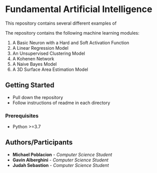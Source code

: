 # Fundamental Artificial Intelligence 

This repository contains several different examples of  

The repository contains the following machine learning modules:
 1) A Basic Neuron with a Hard and Soft Activation Function
 2) A Linear Regression Model
 3) An Unsupervised Clustering Model
 4) A Kohenen Network
 5) A Naive Bayes Model
 6) A 3D Surface Area Estimation Model
 
## Getting Started

* Pull down the repository
* Follow instructions of readme in each directory
 
### Prerequisites
* Python >=3.7


## Authors/Participants

* **Michael Poblacion** - *Computer Science Student* 
* **Gavin Alberghini** - *Computer Science Student* 
* **Judah Sebastion** - *Computer Science Student* 
